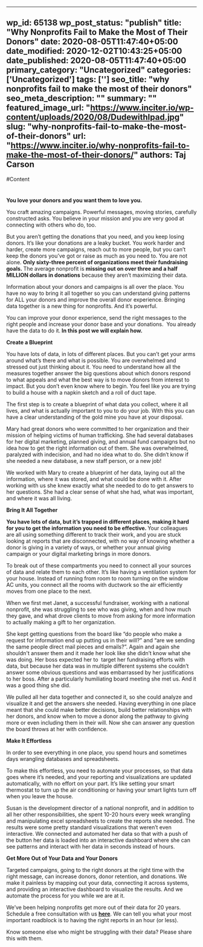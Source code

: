 
---
wp_id: 65138
wp_post_status: "publish" 
title: "Why Nonprofits Fail to Make the Most of Their Donors"
date: 2020-08-05T11:47:40+05:00
date_modified: 2020-12-02T10:43:25+05:00
date_published: 2020-08-05T11:47:40+05:00
primary_category: "Uncategorized"
categories: ['Uncategorized'] 
tags: ['']
seo_title: "why nonprofits fail to make the most of their donors"
seo_meta_description: ""
summary: ""
featured_image_url: "https://www.inciter.io/wp-content/uploads/2020/08/DudewithIpad.jpg"
slug: "why-nonprofits-fail-to-make-the-most-of-their-donors"
url: "https://www.inciter.io/why-nonprofits-fail-to-make-the-most-of-their-donors/"
authors: Taj Carson
---

#Content


# 

<p class="has-medium-font-size"><strong>You love your donors and you want them to love you.&nbsp;</strong></p>

<p class="has-medium-font-size">You craft amazing campaigns. Powerful messages, moving stories, carefully constructed asks. You believe in your mission and you are very good at connecting with others who do, too.&nbsp;</p>
<p class="has-medium-font-size">But you aren’t getting the donations that you need, and you keep losing donors. It’s like your donations are a leaky bucket. You work harder and harder, create more campaigns, reach out to more people, but you can’t keep the donors you’ve got or raise as much as you need to. You are not alone. <strong>Only sixty-three percent of organizations meet their fundraising goals. </strong>The average nonprofit is <strong>missing out on over three and a half MILLION dollars in donations</strong> because they aren’t maximizing their data.&nbsp;</p>
<p class="has-medium-font-size">Information about your donors and campaigns is all over the place. You have no way to bring it all together so you can understand giving patterns for ALL your donors and improve the overall donor experience. Bringing data together is a new thing for nonprofits. And it’s powerful.&nbsp;</p>
<p class="has-medium-font-size">You can improve your donor experience, send the right messages to the right people and increase your donor base and your donations.&nbsp; You already have the data to do it.<strong> In this post we will explain how.&nbsp;</strong></p>
<p class="has-medium-font-size"><strong>Create a Blueprint</strong></p>
<p class="has-medium-font-size">You have lots of data, in lots of different places. But you can’t get your arms around what’s there and what is possible. You are overwhelmed and stressed out just thinking about it. You need to understand how all the measures together answer the big questions about which donors respond to what appeals and what the best way is to move donors from interest to impact. But you don’t even know where to begin. You feel like you are trying to build a house with a napkin sketch and a roll of duct tape.&nbsp;</p>
<p class="has-medium-font-size">The first step is to create a blueprint of what data you collect, where it all lives, and what is actually important to you to do your job. With this you can have a clear understanding of the gold mine you have at your disposal.&nbsp;</p>
<p class="has-medium-font-size">Mary had great donors who were committed to her organization and their mission of helping victims of human trafficking. She had several databases for her digital marketing, planned giving, and annual fund campaigns but no idea how to get the right information out of them. She was overwhelmed, paralyzed with indecision, and had no idea what to do. She didn’t know if she needed a new database, a new staff person, or a new job!&nbsp;</p>
<p class="has-medium-font-size">We worked with Mary to create a blueprint of her data, laying out all the information, where it was stored, and what could be done with it. After working with us she knew exactly what she needed to do to get answers to her questions. She had a clear sense of what she had, what was important, and where it was all living.&nbsp;</p>
<p class="has-medium-font-size"><strong>Bring It All Together</strong></p>
<p class="has-medium-font-size"><strong>You have lots of data, but it’s trapped in different places, making it hard for you to get the information you need to be effective. </strong>Your colleagues are all using something different to track their work, and you are stuck looking at reports that are disconnected, with no way of knowing whether a donor is giving in a variety of ways, or whether your annual giving campaign or your digital marketing brings in more donors.&nbsp;&nbsp;</p>
<p class="has-medium-font-size">To break out of these compartments you need to connect all your sources of data and relate them to each other. It’s like having a ventilation system for your house. Instead of running from room to room turning on the window AC units, you connect all the rooms with ductwork so the air efficiently moves from one place to the next.&nbsp;</p>
<p class="has-medium-font-size">When we first met Janet, a successful fundraiser, working with a national nonprofit, she was struggling to see who was giving, when and how much they gave, and what drove clients to move from asking for more information to actually making a gift to her organization.&nbsp;&nbsp;</p>
<p class="has-medium-font-size">She kept getting questions from the board like “do people who make a request for information end up putting us in their will?” and “are we sending the same people direct mail pieces and emails?”. Again and again she shouldn't answer them and it made her look like she didn’t know what she was doing. Her boss expected her to&nbsp; target her fundraising efforts with data, but because her data was in multiple different systems she couldn’t answer some obvious questions and was embarrassed by her justifications to her boss. After a particularly humiliating board meeting she met us. And it was a good thing she did.&nbsp;</p>
<p class="has-medium-font-size">We pulled all her data together and connected it, so she could analyze and visualize it and get the answers she needed. Having everything in one place meant that she could make better decisions, build better relationships with her donors, and know when to move a donor along the pathway to giving more or even including them in their will. Now she can answer any question the board throws at her with confidence.&nbsp;</p>
<p class="has-medium-font-size"><strong>Make It Effortless</strong></p>
<p class="has-medium-font-size">In order to see everything in one place, you spend hours and sometimes days wrangling databases and spreadsheets.&nbsp;</p>
<p class="has-medium-font-size">To make this effortless, you need to automate your processes, so that data goes where it’s needed, and your reporting and visualizations are updated automatically, with no effort on your part. It’s like setting your smart thermostat to turn up the air conditioning or having your smart lights turn off when you leave the house.&nbsp;</p>
<p class="has-medium-font-size">Susan is the development director of a national nonprofit, and in addition to all her other responsibilities, she spent 10-20 hours every week wrangling and manipulating excel spreadsheets to create the reports she needed. The results were some pretty standard visualizations that weren’t even interactive. We connected and automated her data so that with a push of the button her data is loaded into an interactive dashboard where she can see patterns and interact with her data in seconds instead of hours.&nbsp;</p>
<p class="has-medium-font-size"><strong>Get More Out of Your Data and Your Donors</strong></p>
<p class="has-medium-font-size">Targeted campaigns, going to the right donors at the right time with the right message, can increase donors, donor retention, and donations. We make it painless by mapping out your data, connecting it across systems, and providing an interactive dashboard to visualize the results. And we automate the process for you while we are at it.&nbsp;</p>
<p class="has-medium-font-size">We’ve been helping nonprofits get more out of their data for 20 years. Schedule a free consultation with us <strong><a href="https://meetings.hubspot.com/taj10/60-minute-consultation">here</a></strong>. We can tell you what your most important roadblock is to having the right reports in an hour (or less).&nbsp;</p>
<p class="has-medium-font-size">Know someone else who might be struggling with their data? Please share this with them.&nbsp;</p>


